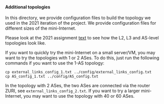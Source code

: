 #### Additional topologies

In this directory, we provide configuration files to build the topology we used
in the 2021 iteration of the project. We provide configuration files for different
sizes of the mini-Internet.

Please look at the 2021 assignment [text](https://github.com/nsg-ethz/mini_internet_project/blob/master/2021_assignment_eth/wiki)
to see how the L2, L3 and AS-level topologies look like.  

If you want to quickly try the mini-Internet on a small server/VM, you may want to try the topologies with 1 or 2 ASes.
To do this, just run the following commands if you want to use the 1-AS topology:

```
cp external_links_config_1.txt ../config/external_links_config.txt
cp AS_config_1.txt ../config/AS_config.txt
```

In the topology with 2 ASes, the two ASes are connected via the router ZURI, see `external_links_config_2.txt`.
If you want to try a larger mini-Internet, you may want to use the topology with 40 or 60 ASes.

